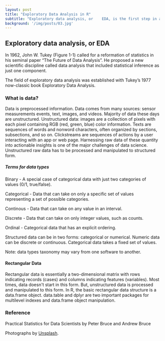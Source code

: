 ```yaml
---
layout: post
title: "Exploratory Data Analysis in R"
subtitle: "Exploratory data analysis, or	EDA, is the first step in any data science	project."
background: '/img/posts/03.jpg'
---
```


## Exploratory data analysis, or EDA
In 1962, John W. Tukey (Figure 1-1) called
for a reformation of statistics in his seminal paper “The Future of Data Analysis”. 
He proposed a new scientific discipline called data analysis that
included statistical inference as just one component. 

The field of exploratory data analysis
was established with Tukey’s 1977 now-classic book Exploratory Data Analysis.


### What is data?
Data is preprocessed information. Data	comes from many	sources: sensor	measurements events, text, images, and videos.
Majority of data these days are unstructured.
Unstructured data: images are a collection of pixels with each pixel
containing RGB (red, green, blue) color information. Texts are sequences of
words and nonword characters, often organized by sections, subsections, and so
on. Clickstreams are sequences of actions by a user interacting with an app or
web page. Harnessing raw data of these quantity into actionable insights is one of the major challenges of data science. Unstructured raw data has to be processed and manipulated to structured form.

##### Terms for data types
Binary - A special case of categorical data with just two categories of values (0/1, true/false).

Categorical - Data that can take on only a specific set of values representing a set of possible categories.

Continous - Data that can take on any value in an interval.

Discrete - Data that can take on only integer values, such as counts.

Ordinal - Categorical data that has an explicit ordering.

Structured data can be in two forms: categorical or numerical.
Numeric data can be discrete or continuous.
Categorical data takes a fixed set of values. 

Note: data types taxonomy may vary from one software to another.

#### Rectangular Data
Rectangular data  is essentially a two-dimensional matrix with rows indicating
records (cases) and columns indicating features (variables). Most times, data doesn't start in this form. But, unstructured data is processed and manipulated to this form.
In R, the basic rectangular data structure is a data.frame object.
data.table and dplyr are two important packages for multilevel indexes and data.frame object manipulation.


### Reference
Practical Statistics for Data Scientists by Peter Bruce and Andrew Bruce

Photographs by <a href="https://unsplash.com/">Unsplash</a>.</p>
